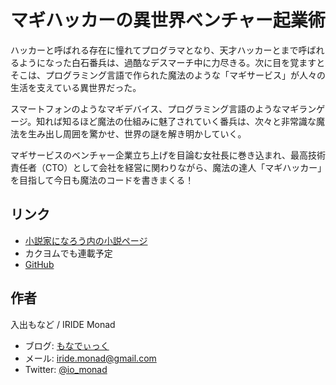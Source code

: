 # マギハッカーの異世界ベンチャー起業術

ハッカーと呼ばれる存在に憧れてプログラマとなり、天才ハッカーとまで呼ばれるようになった白石番兵は、過酷なデスマーチ中に力尽きる。次に目を覚ますとそこは、プログラミング言語で作られた魔法のような「マギサービス」が人々の生活を支えている異世界だった。

スマートフォンのようなマギデバイス、プログラミング言語のようなマギランゲージ。知れば知るほど魔法の仕組みに魅了されていく番兵は、次々と非常識な魔法を生み出し周囲を驚かせ、世界の謎を解き明かしていく。

マギサービスのベンチャー企業立ち上げを目論む女社長に巻き込まれ、最高技術責任者（CTO）として会社を経営に関わりながら、魔法の達人「マギハッカー」を目指して今日も魔法のコードを書きまくる！

## リンク
- [小説家になろう内の小説ページ](http://ncode.syosetu.com/n5191dd/)
- カクヨムでも連載予定
- [GitHub](https://github.com/io-monad/magi-hacker)

## 作者
入出もなど / IRIDE Monad

- ブログ: [もなでぃっく](http://io-monad.hatenablog.com/)
- メール: iride.monad@gmail.com
- Twitter: [@io_monad](https://twitter.com/io_monad)
